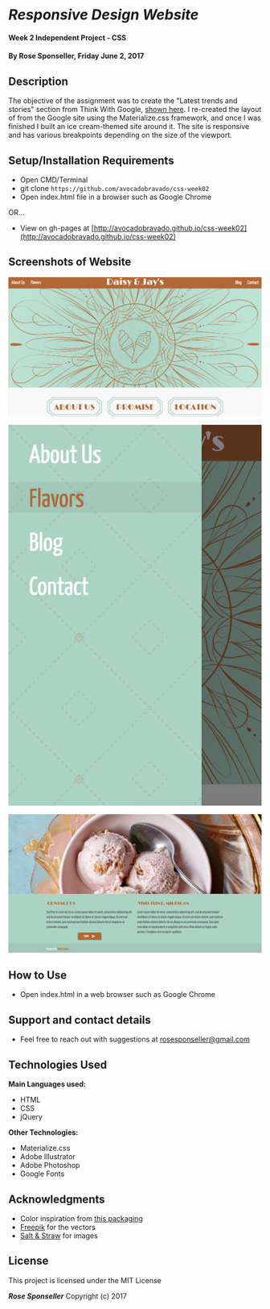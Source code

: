 # _Responsive Design Website_

#### Week 2 Independent Project - CSS

#### By **Rose Sponseller, Friday June 2, 2017**

## Description

The objective of the assignment was to create the "Latest trends and stories" section from Think With Google, [shown here](https://github.com/avocadobravado/css-week02/blob/master/img/google.png?raw=true). I re-created the layout of from the Google site using the Materialize.css framework, and once I was finished I built an ice cream-themed site around it. The site is responsive and has various breakpoints depending on the size of the viewport.

## Setup/Installation Requirements

* Open CMD/Terminal
* git clone `https://github.com/avocadobravado/css-week02`
* Open index.html file in a browser such as Google Chrome

OR...

* View on gh-pages at [http://avocadobravado.github.io/css-week02](http://avocadobravado.github.io/css-week02)

## Screenshots of Website

![screenshot of project](https://github.com/avocadobravado/css-week02/blob/master/img/scs02.png?raw=true)

![screenshot of project](https://github.com/avocadobravado/css-week02/blob/master/img/scs03.png?raw=true)

![screenshot of project](https://github.com/avocadobravado/css-week02/blob/master/img/scs04.png?raw=true)

## How to Use

* Open index.html in a web browser such as Google Chrome

## Support and contact details

* Feel free to reach out with suggestions at rosesponseller@gmail.com

## Technologies Used

**Main Languages used:**

* HTML
* CSS
* jQuery

**Other Technologies:**

* Materialize.css
* Adobe Illustrator
* Adobe Photoshop
* Google Fonts

## Acknowledgments

* Color inspiration from [this packaging](https://s-media-cache-ak0.pinimg.com/originals/21/2e/82/212e820e8100cc1a1f924ba33cffa956.jpg)
* [Freepik](http://freepik.com) for the vectors
* [Salt & Straw](http://saltandstraw.com) for images

## License

This project is licensed under the MIT License

**_Rose Sponseller_** Copyright (c) 2017
